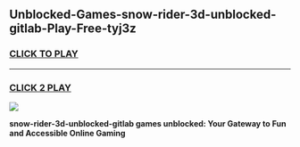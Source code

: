 
## Unblocked-Games-snow-rider-3d-unblocked-gitlab-Play-Free-tyj3z
<h3>
<a href="https://premium76.site?title=snow-rider-3d-unblocked-gitlab&ref=21A">CLICK TO PLAY</a></h3>
<hr>

<h3>
<a href="https://premium76.site?title=snow-rider-3d-unblocked-gitlab&ref=21A">CLICK 2 PLAY</a>
  
</h3>

<a href="https://premium76.site?title=snow-rider-3d-unblocked-gitlab&ref=21A"><img src="https://clearcache.store/games.png"></a>


**snow-rider-3d-unblocked-gitlab games unblocked: Your Gateway to Fun and Accessible Online Gaming**

